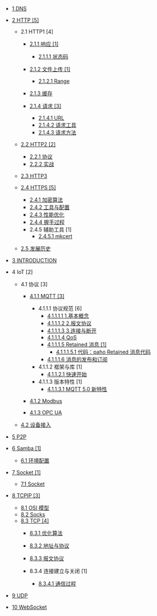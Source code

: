   - [1 DNS](/DNS/README.md)
    
  - [2 HTTP [5]](/HTTP/README.md)
    - 2.1 HTTP1 [4]
      - [2.1.1 响应 [1]](/HTTP/HTTP1/响应/README.md)
        - [2.1.1.1 状态码](/HTTP/HTTP1/响应/状态码.md)
      - [2.1.2 文件上传 [1]](/HTTP/HTTP1/文件上传/README.md)
        - [2.1.2.1 Range](/HTTP/HTTP1/文件上传/Range.md)
      - [2.1.3 缓存](/HTTP/HTTP1/缓存/README.md)
        
      - [2.1.4 请求 [3]](/HTTP/HTTP1/请求/README.md)
        - [2.1.4.1 URL](/HTTP/HTTP1/请求/URL.md)
        - [2.1.4.2 请求工具](/HTTP/HTTP1/请求/请求工具.md)
        - [2.1.4.3 请求方法](/HTTP/HTTP1/请求/请求方法.md)
    - [2.2 HTTP2 [2]](/HTTP/HTTP2/README.md)
      - [2.2.1 协议](/HTTP/HTTP2/协议.md)
      - [2.2.2 实战](/HTTP/HTTP2/实战.md)
    - [2.3 HTTP3](/HTTP/HTTP3/README.md)
      
    - [2.4 HTTPS [5]](/HTTP/HTTPS/README.md)
      - [2.4.1 加密算法](/HTTP/HTTPS/加密算法.md)
      - [2.4.2 工具与配置](/HTTP/HTTPS/工具与配置.md)
      - [2.4.3 性能优化](/HTTP/HTTPS/性能优化.md)
      - [2.4.4 握手过程](/HTTP/HTTPS/握手过程.md)
      - 2.4.5 辅助工具 [1]
        - [2.4.5.1 mkcert](/HTTP/HTTPS/辅助工具/mkcert.md)
    - [2.5 发展历史](/HTTP/发展历史.md)
  - [3 INTRODUCTION](/INTRODUCTION.md)
  - 4 IoT [2]
    - 4.1 协议 [3]
      - [4.1.1 MQTT [3]](/IoT/协议/MQTT/README.md)
        - 4.1.1.1 协议规范 [6]
          - [4.1.1.1.1 1.基本概念](/IoT/协议/MQTT/协议规范/1.基本概念.md)
          - [4.1.1.1.2 2.报文协议](/IoT/协议/MQTT/协议规范/2.报文协议.md)
          - [4.1.1.1.3 3.连接与断开](/IoT/协议/MQTT/协议规范/3.连接与断开.md)
          - [4.1.1.1.4 QoS](/IoT/协议/MQTT/协议规范/QoS.md)
          - [4.1.1.1.5 Retained 消息 [1]](/IoT/协议/MQTT/协议规范/Retained%20消息/README.md)
            - [4.1.1.1.5.1 代码：paho Retained 消息代码](/IoT/协议/MQTT/协议规范/Retained%20消息/代码：paho%20Retained%20消息代码.md)
          - [4.1.1.1.6 消息的发布和订阅](/IoT/协议/MQTT/协议规范/消息的发布和订阅.md)
        - 4.1.1.2 框架与库 [1]
          - [4.1.1.2.1 快速开始](/IoT/协议/MQTT/框架与库/快速开始.md)
        - 4.1.1.3 版本特性 [1]
          - [4.1.1.3.1 MQTT 5.0 新特性](/IoT/协议/MQTT/版本特性/MQTT%205.0%20新特性.md)
      - [4.1.2 Modbus](/IoT/协议/Modbus/README.md)
        
      - [4.1.3 OPC UA](/IoT/协议/OPC-UA/README.md)
        
    - [4.2 设备接入](/IoT/设备接入/README.md)
      
  - [5 P2P](/P2P/README.md)
    
  - [6 Samba [1]](/Samba/README.md)
    - [6.1 环境配置](/Samba/环境配置.md)
  - [7 Socket [1]](/Socket/README.md)
    - [7.1 Socket](/Socket/Socket.md)
  - [8 TCPIP [3]](/TCPIP/README.md)
    - [8.1 OSI 模型](/TCPIP/OSI%20模型.md)
    - [8.2 Socks](/TCPIP/Socks.md)
    - [8.3 TCP [4]](/TCPIP/TCP/README.md)
      - [8.3.1 优化算法](/TCPIP/TCP/优化算法.md)
      - [8.3.2 地址与协议](/TCPIP/TCP/地址与协议.md)
      - [8.3.3 报文协议](/TCPIP/TCP/报文协议/README.md)
        
      - 8.3.4 连接建立与关闭 [1]
        - [8.3.4.1 通信过程](/TCPIP/TCP/连接建立与关闭/通信过程.md)
  - [9 UDP](/UDP/README.md)
    
  - [10 WebSocket](/WebSocket/README.md)
    